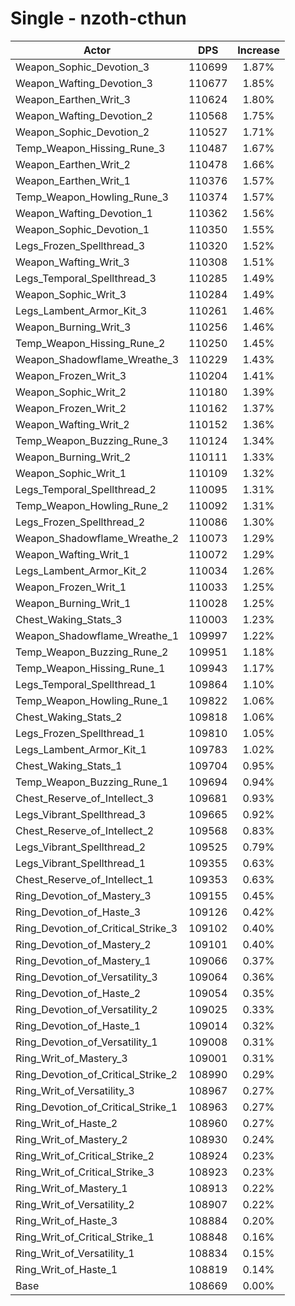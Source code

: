 # Single - nzoth-cthun
| Actor | DPS | Increase |
|---|:---:|:---:|
|Weapon_Sophic_Devotion_3|110699|1.87%|
|Weapon_Wafting_Devotion_3|110677|1.85%|
|Weapon_Earthen_Writ_3|110624|1.80%|
|Weapon_Wafting_Devotion_2|110568|1.75%|
|Weapon_Sophic_Devotion_2|110527|1.71%|
|Temp_Weapon_Hissing_Rune_3|110487|1.67%|
|Weapon_Earthen_Writ_2|110478|1.66%|
|Weapon_Earthen_Writ_1|110376|1.57%|
|Temp_Weapon_Howling_Rune_3|110374|1.57%|
|Weapon_Wafting_Devotion_1|110362|1.56%|
|Weapon_Sophic_Devotion_1|110350|1.55%|
|Legs_Frozen_Spellthread_3|110320|1.52%|
|Weapon_Wafting_Writ_3|110308|1.51%|
|Legs_Temporal_Spellthread_3|110285|1.49%|
|Weapon_Sophic_Writ_3|110284|1.49%|
|Legs_Lambent_Armor_Kit_3|110261|1.46%|
|Weapon_Burning_Writ_3|110256|1.46%|
|Temp_Weapon_Hissing_Rune_2|110250|1.45%|
|Weapon_Shadowflame_Wreathe_3|110229|1.43%|
|Weapon_Frozen_Writ_3|110204|1.41%|
|Weapon_Sophic_Writ_2|110180|1.39%|
|Weapon_Frozen_Writ_2|110162|1.37%|
|Weapon_Wafting_Writ_2|110152|1.36%|
|Temp_Weapon_Buzzing_Rune_3|110124|1.34%|
|Weapon_Burning_Writ_2|110111|1.33%|
|Weapon_Sophic_Writ_1|110109|1.32%|
|Legs_Temporal_Spellthread_2|110095|1.31%|
|Temp_Weapon_Howling_Rune_2|110092|1.31%|
|Legs_Frozen_Spellthread_2|110086|1.30%|
|Weapon_Shadowflame_Wreathe_2|110073|1.29%|
|Weapon_Wafting_Writ_1|110072|1.29%|
|Legs_Lambent_Armor_Kit_2|110034|1.26%|
|Weapon_Frozen_Writ_1|110033|1.25%|
|Weapon_Burning_Writ_1|110028|1.25%|
|Chest_Waking_Stats_3|110003|1.23%|
|Weapon_Shadowflame_Wreathe_1|109997|1.22%|
|Temp_Weapon_Buzzing_Rune_2|109951|1.18%|
|Temp_Weapon_Hissing_Rune_1|109943|1.17%|
|Legs_Temporal_Spellthread_1|109864|1.10%|
|Temp_Weapon_Howling_Rune_1|109822|1.06%|
|Chest_Waking_Stats_2|109818|1.06%|
|Legs_Frozen_Spellthread_1|109810|1.05%|
|Legs_Lambent_Armor_Kit_1|109783|1.02%|
|Chest_Waking_Stats_1|109704|0.95%|
|Temp_Weapon_Buzzing_Rune_1|109694|0.94%|
|Chest_Reserve_of_Intellect_3|109681|0.93%|
|Legs_Vibrant_Spellthread_3|109665|0.92%|
|Chest_Reserve_of_Intellect_2|109568|0.83%|
|Legs_Vibrant_Spellthread_2|109525|0.79%|
|Legs_Vibrant_Spellthread_1|109355|0.63%|
|Chest_Reserve_of_Intellect_1|109353|0.63%|
|Ring_Devotion_of_Mastery_3|109155|0.45%|
|Ring_Devotion_of_Haste_3|109126|0.42%|
|Ring_Devotion_of_Critical_Strike_3|109102|0.40%|
|Ring_Devotion_of_Mastery_2|109101|0.40%|
|Ring_Devotion_of_Mastery_1|109066|0.37%|
|Ring_Devotion_of_Versatility_3|109064|0.36%|
|Ring_Devotion_of_Haste_2|109054|0.35%|
|Ring_Devotion_of_Versatility_2|109025|0.33%|
|Ring_Devotion_of_Haste_1|109014|0.32%|
|Ring_Devotion_of_Versatility_1|109008|0.31%|
|Ring_Writ_of_Mastery_3|109001|0.31%|
|Ring_Devotion_of_Critical_Strike_2|108990|0.29%|
|Ring_Writ_of_Versatility_3|108967|0.27%|
|Ring_Devotion_of_Critical_Strike_1|108963|0.27%|
|Ring_Writ_of_Haste_2|108960|0.27%|
|Ring_Writ_of_Mastery_2|108930|0.24%|
|Ring_Writ_of_Critical_Strike_2|108924|0.23%|
|Ring_Writ_of_Critical_Strike_3|108923|0.23%|
|Ring_Writ_of_Mastery_1|108913|0.22%|
|Ring_Writ_of_Versatility_2|108907|0.22%|
|Ring_Writ_of_Haste_3|108884|0.20%|
|Ring_Writ_of_Critical_Strike_1|108848|0.16%|
|Ring_Writ_of_Versatility_1|108834|0.15%|
|Ring_Writ_of_Haste_1|108819|0.14%|
|Base|108669|0.00%|

